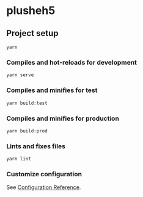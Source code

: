 # plusheh5

## Project setup
```
yarn
```

### Compiles and hot-reloads for development
```
yarn serve
```
### Compiles and minifies for test
```
yarn build:test
```

### Compiles and minifies for production
```
yarn build:prod
```

### Lints and fixes files
```
yarn lint
```

### Customize configuration
See [Configuration Reference](https://cli.vuejs.org/config/).
